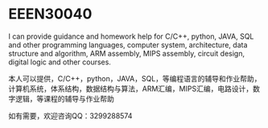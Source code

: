 # EEEN30040

I can provide guidance and homework help for C/C++, python, JAVA, SQL and other programming languages, computer system, architecture, data structure and algorithm, ARM assembly, MIPS assembly, circuit design, digital logic and other courses.

本人可以提供，C/C++，python，JAVA，SQL，等编程语言的辅导和作业帮助，计算机系统，体系结构，数据结构与算法，ARM汇编，MIPS汇编，电路设计，数字逻辑，等课程的辅导与作业帮助

如有需要，欢迎咨询QQ：3299288574

